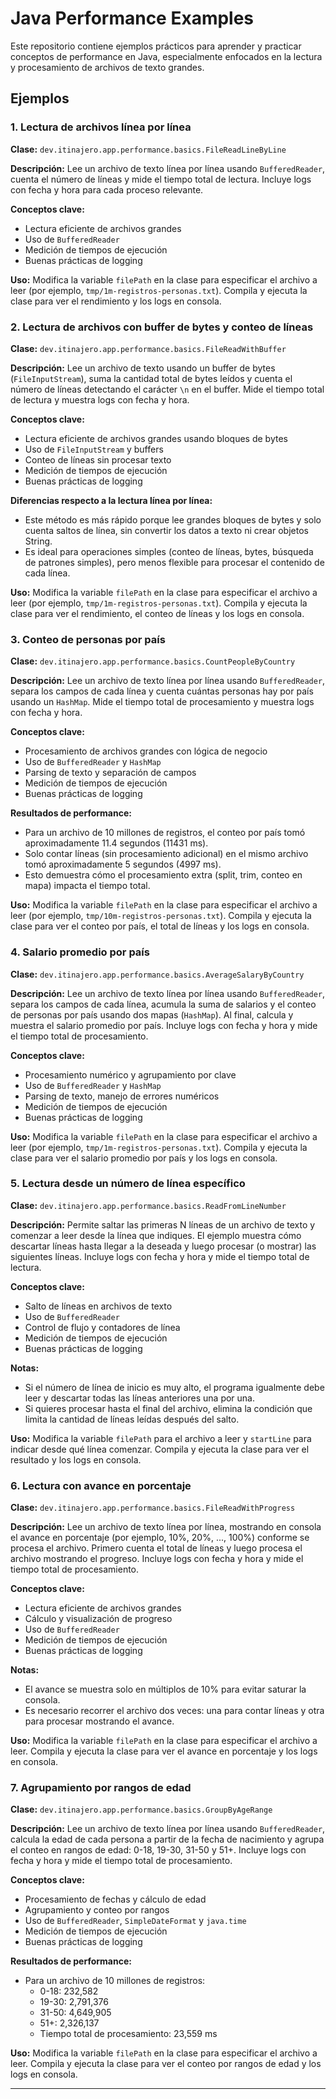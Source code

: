 # Java Performance Examples


Este repositorio contiene ejemplos prácticos para aprender y practicar conceptos de performance en Java, especialmente enfocados en la lectura y procesamiento de archivos de texto grandes.

## Ejemplos


### 1. Lectura de archivos línea por línea

**Clase:** `dev.itinajero.app.performance.basics.FileReadLineByLine`

**Descripción:**
Lee un archivo de texto línea por línea usando `BufferedReader`, cuenta el número de líneas y mide el tiempo total de lectura. Incluye logs con fecha y hora para cada proceso relevante.

**Conceptos clave:**
- Lectura eficiente de archivos grandes
- Uso de `BufferedReader`
- Medición de tiempos de ejecución
- Buenas prácticas de logging

**Uso:**
Modifica la variable `filePath` en la clase para especificar el archivo a leer (por ejemplo, `tmp/1m-registros-personas.txt`). Compila y ejecuta la clase para ver el rendimiento y los logs en consola.


### 2. Lectura de archivos con buffer de bytes y conteo de líneas

**Clase:** `dev.itinajero.app.performance.basics.FileReadWithBuffer`

**Descripción:**
Lee un archivo de texto usando un buffer de bytes (`FileInputStream`), suma la cantidad total de bytes leídos y cuenta el número de líneas detectando el carácter `\n` en el buffer. Mide el tiempo total de lectura y muestra logs con fecha y hora.

**Conceptos clave:**
- Lectura eficiente de archivos grandes usando bloques de bytes
- Uso de `FileInputStream` y buffers
- Conteo de líneas sin procesar texto
- Medición de tiempos de ejecución
- Buenas prácticas de logging

**Diferencias respecto a la lectura línea por línea:**
- Este método es más rápido porque lee grandes bloques de bytes y solo cuenta saltos de línea, sin convertir los datos a texto ni crear objetos String.
- Es ideal para operaciones simples (conteo de líneas, bytes, búsqueda de patrones simples), pero menos flexible para procesar el contenido de cada línea.

**Uso:**
Modifica la variable `filePath` en la clase para especificar el archivo a leer (por ejemplo, `tmp/1m-registros-personas.txt`). Compila y ejecuta la clase para ver el rendimiento, el conteo de líneas y los logs en consola.


### 3. Conteo de personas por país

**Clase:** `dev.itinajero.app.performance.basics.CountPeopleByCountry`

**Descripción:**
Lee un archivo de texto línea por línea usando `BufferedReader`, separa los campos de cada línea y cuenta cuántas personas hay por país usando un `HashMap`. Mide el tiempo total de procesamiento y muestra logs con fecha y hora.

**Conceptos clave:**
- Procesamiento de archivos grandes con lógica de negocio
- Uso de `BufferedReader` y `HashMap`
- Parsing de texto y separación de campos
- Medición de tiempos de ejecución
- Buenas prácticas de logging

**Resultados de performance:**
- Para un archivo de 10 millones de registros, el conteo por país tomó aproximadamente 11.4 segundos (11431 ms).
- Solo contar líneas (sin procesamiento adicional) en el mismo archivo tomó aproximadamente 5 segundos (4997 ms).
- Esto demuestra cómo el procesamiento extra (split, trim, conteo en mapa) impacta el tiempo total.

**Uso:**
Modifica la variable `filePath` en la clase para especificar el archivo a leer (por ejemplo, `tmp/10m-registros-personas.txt`). Compila y ejecuta la clase para ver el conteo por país, el total de líneas y los logs en consola.



### 4. Salario promedio por país

**Clase:** `dev.itinajero.app.performance.basics.AverageSalaryByCountry`

**Descripción:**
Lee un archivo de texto línea por línea usando `BufferedReader`, separa los campos de cada línea, acumula la suma de salarios y el conteo de personas por país usando dos mapas (`HashMap`). Al final, calcula y muestra el salario promedio por país. Incluye logs con fecha y hora y mide el tiempo total de procesamiento.

**Conceptos clave:**
- Procesamiento numérico y agrupamiento por clave
- Uso de `BufferedReader` y `HashMap`
- Parsing de texto, manejo de errores numéricos
- Medición de tiempos de ejecución
- Buenas prácticas de logging

**Uso:**
Modifica la variable `filePath` en la clase para especificar el archivo a leer (por ejemplo, `tmp/1m-registros-personas.txt`). Compila y ejecuta la clase para ver el salario promedio por país y los logs en consola.



### 5. Lectura desde un número de línea específico

**Clase:** `dev.itinajero.app.performance.basics.ReadFromLineNumber`

**Descripción:**
Permite saltar las primeras N líneas de un archivo de texto y comenzar a leer desde la línea que indiques. El ejemplo muestra cómo descartar líneas hasta llegar a la deseada y luego procesar (o mostrar) las siguientes líneas. Incluye logs con fecha y hora y mide el tiempo total de lectura.

**Conceptos clave:**
- Salto de líneas en archivos de texto
- Uso de `BufferedReader`
- Control de flujo y contadores de línea
- Medición de tiempos de ejecución
- Buenas prácticas de logging

**Notas:**
- Si el número de línea de inicio es muy alto, el programa igualmente debe leer y descartar todas las líneas anteriores una por una.
- Si quieres procesar hasta el final del archivo, elimina la condición que limita la cantidad de líneas leídas después del salto.

**Uso:**
Modifica la variable `filePath` para el archivo a leer y `startLine` para indicar desde qué línea comenzar. Compila y ejecuta la clase para ver el resultado y los logs en consola.



### 6. Lectura con avance en porcentaje

**Clase:** `dev.itinajero.app.performance.basics.FileReadWithProgress`

**Descripción:**
Lee un archivo de texto línea por línea, mostrando en consola el avance en porcentaje (por ejemplo, 10%, 20%, ..., 100%) conforme se procesa el archivo. Primero cuenta el total de líneas y luego procesa el archivo mostrando el progreso. Incluye logs con fecha y hora y mide el tiempo total de procesamiento.

**Conceptos clave:**
- Lectura eficiente de archivos grandes
- Cálculo y visualización de progreso
- Uso de `BufferedReader`
- Medición de tiempos de ejecución
- Buenas prácticas de logging

**Notas:**
- El avance se muestra solo en múltiplos de 10% para evitar saturar la consola.
- Es necesario recorrer el archivo dos veces: una para contar líneas y otra para procesar mostrando el avance.

**Uso:**
Modifica la variable `filePath` en la clase para especificar el archivo a leer. Compila y ejecuta la clase para ver el avance en porcentaje y los logs en consola.



### 7. Agrupamiento por rangos de edad

**Clase:** `dev.itinajero.app.performance.basics.GroupByAgeRange`

**Descripción:**
Lee un archivo de texto línea por línea usando `BufferedReader`, calcula la edad de cada persona a partir de la fecha de nacimiento y agrupa el conteo en rangos de edad: 0-18, 19-30, 31-50 y 51+. Incluye logs con fecha y hora y mide el tiempo total de procesamiento.

**Conceptos clave:**
- Procesamiento de fechas y cálculo de edad
- Agrupamiento y conteo por rangos
- Uso de `BufferedReader`, `SimpleDateFormat` y `java.time`
- Medición de tiempos de ejecución
- Buenas prácticas de logging

**Resultados de performance:**
- Para un archivo de 10 millones de registros:
	- 0-18: 232,582
	- 19-30: 2,791,376
	- 31-50: 4,649,905
	- 51+: 2,326,137
	- Tiempo total de procesamiento: 23,559 ms

**Uso:**
Modifica la variable `filePath` en la clase para especificar el archivo a leer. Compila y ejecuta la clase para ver el conteo por rangos de edad y los logs en consola.

---


